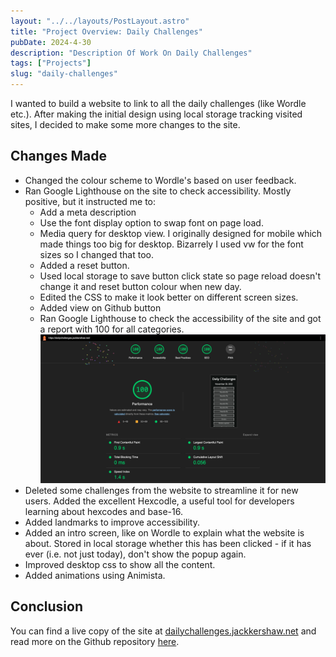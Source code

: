 ```yaml
---
layout: "../../layouts/PostLayout.astro"
title: "Project Overview: Daily Challenges"
pubDate: 2024-4-30
description: "Description Of Work On Daily Challenges"
tags: ["Projects"]
slug: "daily-challenges"
---
```


I wanted to build a website to link to all the daily challenges (like Wordle etc.). After making the initial design using local storage tracking visited sites, I decided to make some more changes to the site.

## Changes Made

- Changed the colour scheme to Wordle's based on user feedback.
- Ran Google Lighthouse on the site to check accessibility. Mostly positive, but it instructed me to:
  - Add a meta description
  - Use the font display option to swap font on page load.
  - Media query for desktop view. I originally designed for mobile which made things too big for desktop. Bizarrely I used vw for the font sizes so I changed that too.
  - Added a reset button.
  - Used local storage to save button click state so page reload doesn't change it and reset button colour when new day.
  - Edited the CSS to make it look better on different screen sizes.
  - Added view on Github button
  - Ran Google Lighthouse to check the accessibility of the site and got a report with 100 for all categories. ![Lighthouse report for the site showing full 100% on all categories](image.png)
- Deleted some challenges from the website to streamline it for new users. Added the excellent Hexcodle, a useful tool for developers learning about hexcodes and base-16.
- Added landmarks to improve accessibility.
- Added an intro screen, like on Wordle to explain what the website is about. Stored in local storage whether this has been clicked - if it has ever (i.e. not just today), don't show the popup again.
- Improved desktop css to show all the content.
- Added animations using Animista.

## Conclusion

You can find a live copy of the site at [dailychallenges.jackkershaw.net](https://dailychallenges.jackkershaw.net) and read more on the Github repository [here](https://github.com/jones58/daily-challenges).
